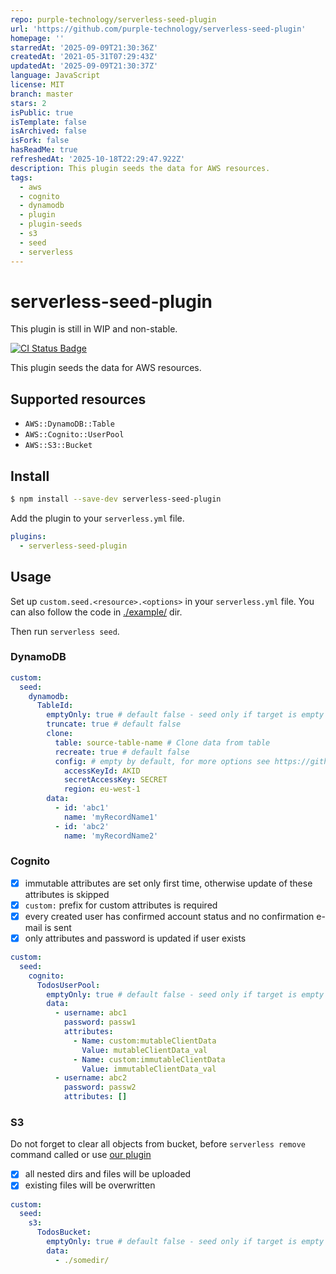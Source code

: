 ```yaml
---
repo: purple-technology/serverless-seed-plugin
url: 'https://github.com/purple-technology/serverless-seed-plugin'
homepage: ''
starredAt: '2025-09-09T21:30:36Z'
createdAt: '2021-05-31T07:29:43Z'
updatedAt: '2025-09-09T21:30:37Z'
language: JavaScript
license: MIT
branch: master
stars: 2
isPublic: true
isTemplate: false
isArchived: false
isFork: false
hasReadMe: true
refreshedAt: '2025-10-18T22:29:47.922Z'
description: This plugin seeds the data for AWS resources.
tags:
  - aws
  - cognito
  - dynamodb
  - plugin
  - plugin-seeds
  - s3
  - seed
  - serverless
---
```


# serverless-seed-plugin

This plugin is still in WIP and non-stable.

[![CI Status Badge](https://circleci.com/gh/purple-technology/serverless-seed-plugin.svg?style=svg)](https://github.com/purple-technology/serverless-seed-plugin)

This plugin seeds the data for AWS resources.

## Supported resources

- `AWS::DynamoDB::Table`
- `AWS::Cognito::UserPool`
- `AWS::S3::Bucket`

## Install

```sh
$ npm install --save-dev serverless-seed-plugin
```

Add the plugin to your `serverless.yml` file.

```yml
plugins:
  - serverless-seed-plugin
```

## Usage

Set up `custom.seed.<resource>.<options>` in your `serverless.yml` file. You can also follow the code in [./example/](./example) dir.

Then run `serverless seed`.

### DynamoDB

```yml
custom:
  seed:
    dynamodb:
      TableId:
        emptyOnly: true # default false - seed only if target is empty
        truncate: true # default false
        clone:
          table: source-table-name # Clone data from table
          recreate: true # default false
          config: # empty by default, for more options see https://github.com/enGMzizo/copy-dynamodb-table#aws-config-for-each-table--cross-region--
            accessKeyId: AKID
            secretAccessKey: SECRET
            region: eu-west-1
        data:
          - id: 'abc1'
            name: 'myRecordName1'
          - id: 'abc2'
            name: 'myRecordName2'
```

### Cognito

- [x] immutable attributes are set only first time, otherwise update of these attributes is skipped
- [x] `custom:` prefix for custom attributes is required
- [x] every created user has confirmed account status and no confirmation e-mail is sent
- [x] only attributes and password is updated if user exists

```yml
custom:
  seed:
    cognito:
      TodosUserPool:
        emptyOnly: true # default false - seed only if target is empty
        data:
          - username: abc1
            password: passw1
            attributes:
              - Name: custom:mutableClientData
                Value: mutableClientData_val
              - Name: custom:immutableClientData
                Value: immutableClientData_val
          - username: abc2
            password: passw2
            attributes: []
```

### S3

Do not forget to clear all objects from bucket, before `serverless remove` command called or use [our plugin](https://github.com/purple-technology/serverless-s3-remover)

- [x] all nested dirs and files will be uploaded
- [x] existing files will be overwritten

```yml
custom:
  seed:
    s3:
      TodosBucket:
        emptyOnly: true # default false - seed only if target is empty
        data:
          - ./somedir/
```
